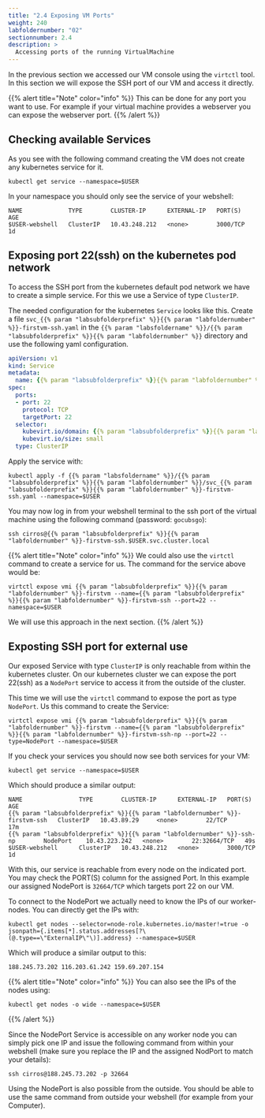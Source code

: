 ```yaml
---
title: "2.4 Exposing VM Ports"
weight: 240
labfoldernumber: "02"
sectionnumber: 2.4
description: >
  Accessing ports of the running VirtualMachine
---
```


In the previous section we accessed our VM console using the `virtctl` tool. In this section we will expose the SSH port
of our VM and access it directly.

{{% alert title="Note" color="info" %}}
This can be done for any port you want to use. For example if your virtual machine provides a webserver you can expose
the webserver port.
{{% /alert %}}


## Checking available Services

As you see with the following command creating the VM does not create any kubernetes service for it.
```shell
kubectl get service --namespace=$USER
```

In your namespace you should only see the service of your webshell:
```shell
NAME             TYPE        CLUSTER-IP      EXTERNAL-IP   PORT(S)    AGE
$USER-webshell   ClusterIP   10.43.248.212   <none>        3000/TCP   1d
```


## Exposing port 22(ssh) on the kubernetes pod network

To access the SSH port from the kubernetes default pod network we have to create a simple service.
For this we use a Service of type `ClusterIP`.

The needed configuration for the kubernetes `Service` looks like this. Create a file `svc_{{% param "labsubfolderprefix" %}}{{% param "labfoldernumber" %}}-firstvm-ssh.yaml` in the `{{% param "labsfoldername" %}}/{{% param "labsubfolderprefix" %}}{{% param "labfoldernumber" %}}` directory and use the following yaml configuration.

```yaml
apiVersion: v1
kind: Service
metadata:
  name: {{% param "labsubfolderprefix" %}}{{% param "labfoldernumber" %}}-firstvm-ssh
spec:
  ports:
  - port: 22
    protocol: TCP
    targetPort: 22
  selector:
    kubevirt.io/domain: {{% param "labsubfolderprefix" %}}{{% param "labfoldernumber" %}}-firstvm
    kubevirt.io/size: small
  type: ClusterIP
```

Apply the service with:
```shell
kubectl apply -f {{% param "labsfoldername" %}}/{{% param "labsubfolderprefix" %}}{{% param "labfoldernumber" %}}/svc_{{% param "labsubfolderprefix" %}}{{% param "labfoldernumber" %}}-firstvm-ssh.yaml --namespace=$USER
```

You may now log in from your webshell terminal to the ssh port of the virtual machine using the following command (password: `gocubsgo`):
```shell
ssh cirros@{{% param "labsubfolderprefix" %}}{{% param "labfoldernumber" %}}-firstvm-ssh.$USER.svc.cluster.local
```

{{% alert title="Note" color="info" %}}
We could also use the `virtctl` command to create a service for us. The command for the service above would be:

```shell
virtctl expose vmi {{% param "labsubfolderprefix" %}}{{% param "labfoldernumber" %}}-firstvm --name={{% param "labsubfolderprefix" %}}{{% param "labfoldernumber" %}}-firstvm-ssh --port=22 --namespace=$USER
```

We will use this approach in the next section.
{{% /alert %}}


## Exposting SSH port for external use

Our exposed Service with type `ClusterIP` is only reachable from within the kubernetes cluster. On our kubernetes
cluster we can expose the port 22(ssh) as a `NodePort` service to access it from the outside of the cluster.

This time we will use the `virtctl` command to expose the port as type `NodePort`. Us this command to create the Service:

```shell
virtctl expose vmi {{% param "labsubfolderprefix" %}}{{% param "labfoldernumber" %}}-firstvm --name={{% param "labsubfolderprefix" %}}{{% param "labfoldernumber" %}}-firstvm-ssh-np --port=22 --type=NodePort --namespace=$USER
```

If you check your services you should now see both services for your VM:
```shell
kubectl get service --namespace=$USER
```

Which should produce a similar output:
```shell
NAME                TYPE        CLUSTER-IP      EXTERNAL-IP   PORT(S)        AGE
{{% param "labsubfolderprefix" %}}{{% param "labfoldernumber" %}}-firstvm-ssh   ClusterIP   10.43.89.29     <none>        22/TCP         17m
{{% param "labsubfolderprefix" %}}{{% param "labfoldernumber" %}}-ssh-np        NodePort    10.43.223.242   <none>        22:32664/TCP   49s
$USER-webshell      ClusterIP   10.43.248.212   <none>        3000/TCP       1d
```

With this, our service is reachable from every node on the indicated port. You may check the PORT(S) column for the
assigned Port. In this example our assigned NodePort is `32664/TCP` which targets port 22 on our VM.

To connect to the NodePort we actually need to know the IPs of our worker-nodes. You can directly get the IPs with:
```shell
kubectl get nodes --selector=node-role.kubernetes.io/master!=true -o jsonpath={.items[*].status.addresses[?\(@.type==\"ExternalIP\"\)].address} --namespace=$USER
```

Which will produce a similar output to this:
```shell
188.245.73.202 116.203.61.242 159.69.207.154
```

{{% alert title="Note" color="info" %}}
You can also see the IPs of the nodes using:

```shell
kubectl get nodes -o wide --namespace=$USER
```
{{% /alert %}}

Since the NodePort Service is accessible on any worker node you can simply pick one IP and issue the following command
from within your webshell (make sure you replace the IP and the assigned NodPort to match your details):
```shell
ssh cirros@188.245.73.202 -p 32664
```

Using the NodePort is also possible from the outside. You should be able to use the same command from outside your
webshell (for example from your Computer).
